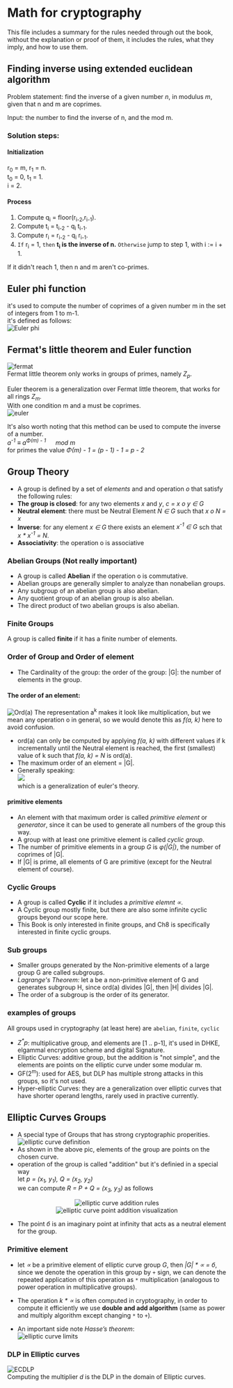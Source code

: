 # Math for cryptography
This file includes a summary for the rules needed through out the book, without the explanation or proof of them, it includes the rules, what they imply, and how to use them.

## Finding inverse using extended euclidean algorithm 
Problem statement: find the inverse of a given number *n*, in modulus *m*, given that n and m are coprimes. 

Input: the number to find the inverse of n, and the mod m.  
### Solution steps:  
#### Initialization
r<sub>0</sub> = m, r<sub>1</sub> = n.  
t<sub>0</sub> = 0, t<sub>1</sub> = 1.  
i = 2.  

#### Process
1. Compute q<sub>i</sub> = floor(r<sub>i-2</sub>,r<sub>i-1</sub>).
2. Compute t<sub>i</sub> = t<sub>i-2</sub> - q<sub>i</sub> t<sub>i-1</sub>.
3. Compute r<sub>i</sub> = r<sub>i-2</sub> - q<sub>i</sub> r<sub>i-1</sub>.
4. `If` r<sub>i</sub> = 1, `then` **t<sub>i</sub> is the inverse of n.**
`Otherwise` jump to step 1, with i := i + 1.

If it didn't reach 1, then n and m aren't co-primes. 

## Euler phi function 
it's used to compute the number of coprimes of a given number m in the set of integers from 1 to m-1.  
it's defined as follows:  
![Euler phi](../images/Ch6-euler-phi.png)

## Fermat's little theorem and Euler function
![fermat](../images/Ch6-fermat.png)  
Fermat little theorem only works in groups of primes, namely *Z<sub>p</sub>*.  

Euler theorem is a generalization over Fermat little theorem, that works for all rings *Z<sub>m</sub>*.  
With one condition m and a must be coprimes.  
![euler](../images/Ch6-euler.png)

It's also worth noting that this method can be used to compute the inverse of a number.  
*a<sup>-1</sup> ≡ a<sup>Φ(m) - 1</sup> &#8195; mod m*  
for primes the value *Φ(m) - 1 = (p - 1) - 1 = p - 2*

## Group Theory
- A group is defined by a set of _elements_ and and operation _&omicron;_ that satisfy the following rules:
- **The group is closed**: for any two elements _x_ and _y_, _c = x &omicron; y &isin; G_
- **Neutral element**: there must be Neutral Element _N &isin; G_ such that _x &omicron; N = x_
- **Inverse**: for any element _x &isin; G_ there exists an element _x<sup>-1</sup> &isin; G_ sch that _x * x<sup>-1</sup> = N_.
- **Associativity**: the operation &omicron; is associative

### Abelian Groups (Not really important)
- A group is called **Abelian** if the operation &omicron; is commutative.
- Abelian groups are generally simpler to analyze than nonabelian groups.
- Any subgroup of an abelian group is also abelian.
- Any quotient group of an abelian group is also abelian.
- The direct product of two abelian groups is also abelian.


### Finite Groups
A group is called **finite** if it has a finite number of elements.

### Order of Group and Order of element 
- The Cardinality of the group: the order of the group: \|G\|: the number of elements in the group.
#### The order of an element:  
![Ord(a)](../images/ch8-orderOfElement.png)
The representation a<sup>k</sup> makes it look like multiplication, but we mean any operation &omicron; in general, so we would denote this as _f(a, k)_ here to avoid confusion.
- ord(a) can only be computed by applying *f(a, k)* with different values if k incrementally until the Neutral element is reached, the first (smallest) value of k such that *f(a, k) = N* is ord(a). 
- The maximum order of an element = \|G\|.
- Generally speaking:  
![](../images/ch8-finite-group.png)  
which is a generalization of euler's theory.

#### primitive elements 
- An element with that maximum order is called _primitive element_ or _generator_, since it can be used to generate all numbers of the group this way.
- A group with at least one primitive element is called *cyclic group*.
- The number of primitive elements in a group _G_ is _&phi;(\|G\|)_, the number of coprimes of \|G\|.
- If \|G\| is prime, all elements of G are primitive (except for the Neutral element of course).

### Cyclic Groups
- A group is called **Cyclic** if it includes a *primitive elemnt &prop;*.
- A Cyclic group mostly finite, but there are also some infinite cyclic groups beyond our scope here.
- This Book is only interested in finite groups, and Ch8 is specifically interested in finite cyclic groups.

### Sub groups 
- Smaller groups generated by the Non-primitive elements of a large group G are called subgroups.
- *Lagrange's Theorem:* let a be a non-primitive element of G and generates subgroup H, since ord(a) divides \|G\|, then \|H\| divides \|G\|.  
- The order of a subgroup is the order of its generator.

### examples of groups
All groups used in cryptography (at least here) are `abelian`, `finite`, `cyclic`
- _Z<sup>*</sup>p_: multiplicative group, and elements are [1 .. p-1], it's used in DHKE, elgammal encryption scheme and digital Signature.
- Elliptic Curves: additive group, but the addition is "not simple", and the elements are points on the elliptic curve under some modular m.
- GF(2<sup>m</sup>): used for AES, but DLP has multiple strong attacks in this groups, so it's not used.
- Hyper-elliptic Curves: they are a generalization over elliptic curves that have shorter operand lengths, rarely used in practive currently.

## Elliptic Curves Groups
- A special type of Groups that has strong cryptographic properities.
![elliptic curve definition](../images/Ch9-EllipticCurve-definition.png)
- As shown in the above pic, elements of the group are points on the chosen curve.
- operation of the group is called "addition" but it's definied in a special way  
  let *p = (x<sub>1</sub>, y<sub>1</sub>), Q = (x<sub>2</sub>, y<sub>2</sub>)*  
  we can compute *R = P + Q = (x<sub>3</sub>, y<sub>3</sub>)* as follows
<p align='center'>
<img alt='elliptic curve addition rules' src='../images/Ch9-EllipticCurve-addition.png' /><br />
<img alt='elliptic curve point addition visualization' src='../images/Ch9-EllipticCurve-additionGraph.png' />
</p>

- The point *&bcy;* is an imaginary point at infinity that acts as a neutral element for the group.

### Primitive element
- let *&prop;* be a primitive element of elliptic curve group *G*, then *\|G\| * &prop; = &bcy;*, since we denote the operation in this group by `+` sign, we can denote the repeated application of this operation as `*` multiplication (analogous to power operation in multiplicative groups).
- The operation *k * &prop;* is often computed in cryptography, in order to compute it efficiently we use **double and add algorithm** (same as power and multiply algorithm except changing `*` to `+`).

- An important side note *Hasse’s theorem*:  
![elliptic curve limits](../images/Ch9-EllipticCurve-limits.png) 
### DLP in Elliptic curves
![ECDLP](../images/Ch9-EllipticCurve-DLP.png)  
Computing the multiplier *d* is the DLP in the domain of Elliptic curves.
